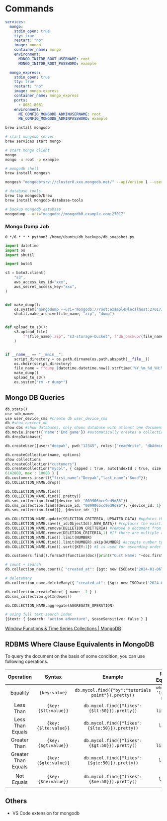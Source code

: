 # Commands

```yaml
services:
  mongo:
    stdin_open: true
    tty: true
    restart: "no"
    image: mongo
    container_name: mongo
    environment:
      MONGO_INITDB_ROOT_USERNAME: root
      MONGO_INITDB_ROOT_PASSWORD: example

  mongo_express:
    stdin_open: true
    tty: true
    restart: "no"
    image: mongo-express
    container_name: mongo_express
    ports:
      - 8081:8081
    environment:
      ME_CONFIG_MONGODB_ADMINUSERNAME: root
      ME_CONFIG_MONGODB_ADMINPASSWORD: example
```

```bash
brew install mongodb

# start mongodb server
brew services start mongo

# start mongo client
mongo
mongo -u root -p example
```

```bash
# mongodb shell
brew install mongosh

mongosh "mongodb+srv://cluster0.xxx.mongodb.net/" --apiVersion 1 --username deepaksood619
```

```bash
# database tools
brew tap mongodb/brew
brew install mongodb-database-tools

# backup mongodb database
mongodump --uri="mongodb://mongodb0.example.com:27017"
```

### Mongo Dump Job

`0 */6 * * * python3 /home/ubuntu/db_backups/db_snapshot.py`

```python title="db_snapshot.py"
import datetime
import os
import shutil

import boto3

s3 = boto3.client(
    "s3",
    aws_access_key_id="xxx",
    aws_secret_access_key="xxx",
)


def make_dump():
    os.system("mongodump --uri='mongodb://root:example@localhost:27017/db_name?authSource=admin'")
    shutil.make_archive(file_name, "zip", "dump")


def upload_to_s3():
    s3.upload_file(
        f"{file_name}.zip", "s3-storage-bucket", f"db_backup/{file_name}.zip"
    )


if __name__ == "__main__":
    script_directory = os.path.dirname(os.path.abspath(__file__))
    os.chdir(script_directory)
    file_name = f"dump_{datetime.datetime.now().strftime('%Y_%m_%d_%H:%M')}"
    make_dump()
    upload_to_s3()
    os.system("rm -r dump*")
```

## Mongo DB Queries

```python
db.stats()
use <db_name>
use user_device_sms #create db user_device_sms
db #show current db
show dbs #show databases, only shows database with atleast one document
db.movie.insert({'name':'End game'}) #automatically creates a collection movie if not present
db.dropDatabase()

db.createUser({user:"deepak", pwd:"12345", roles:["readWrite", "dbAdmin"]})

db.createCollection(name, options)
show collections
db.createCollection("customers")
db.createCollection("mycol", { capped : true, autoIndexId : true, size :
6142800, max : 10000 } )
db.customers.insert({"first_name":"Deepak","last_name":"Sood"});
db.COLLECTION_NAME.drop()

db.COLLECTION_NAME.find()
db.COLLECTION_NAME.find().pretty()
db.sms_collection.find({device_id: "009906bcc9ed9d86"})
db.sms_collection.find({device_id: "009906bcc9ed9d86"}, {device_id: 1})
db.sms_collection.find({}, {device_id: 1})

db.COLLECTION_NAME.update(SELECTION_CRITERIA, UPDATED_DATA) #updates the values in the existing document.
db.COLLECTION_NAME.save({_id:ObjectId(),NEW_DATA}) #replaces the existing document with the new document passed in the save() method.
db.COLLECTION_NAME.remove(DELLETION_CRITTERIA) #remove a document from the collection
db.COLLECTION_NAME.remove(DELETION_CRITERIA,1) #If there are multiple records and you want to delete only the first record, then set justOne parameter in remove() method.
db.COLLECTION_NAME.find().limit(NUMBER)
db.COLLECTION_NAME.find().limit(NUMBER).skip(NUMBER) #accepts number type argument and is used to skip the number of documents.
db.COLLECTION_NAME.find().sort({KEY:1}) #1 is used for ascending order while -1 is used for descending order.

db.customers.find().forEach(function(doc){print("Cust Name: "+doc.first_name)}); # looping through all data

# count + search
db.collection_name.count({ "created_at": {$gt: new ISODate('2024-01-06T17:00:00.000Z')}, "template": ObjectId('654e026678a908f1ce241df1') })

# deleteMany
db.collection_name.deleteMany({ "created_at": {$gt: new ISODate('2024-01-06T17:00:00.000Z')}, "template": ObjectId('654e026678a908f1ce241df1') })

db.collection.createIndex( { name: -1 } )
db.sms_collection.getIndexes()

db.COLLECTION_NAME.aggregate(AGGREGATE_OPERATION)

# using full text search index
{$text: { $search: "action adventure", $caseSensitive: false } }
```

[Window Functions & Time Series Collections | MongoDB](https://www.mongodb.com/developer/products/mongodb/window-functions-and-time-series/)

## RDBMS Where Clause Equivalents in MongoDB

To query the document on the basis of some condition, you can use following operations.

| **Operation** | **Syntax** | **Example** | **RDBMS Equivalent** |
|:---:|:---:|:---:|:---:|
| Equality | `{key:value}` | `db.mycol.find({"by":"tutorials point"}).pretty()` | `where by = 'tutorials point'` |
| Less Than | `{key:{$lt:value}}` | `db.mycol.find({"likes":{$lt:50}}).pretty()` | `where likes < 50` |
| Less Than Equals | `{key:{$lte:value}}` | `db.mycol.find({"likes":{$lte:50}}).pretty()` | `where likes <= 50` |
| Greater Than | `{key:{$gt:value}}` | `db.mycol.find({"likes":{$gt:50}}).pretty()` | `where likes > 50` |
| Greater Than Equals | `{key:{$gte:value}}` | `db.mycol.find({"likes":{$gte:50}}).pretty()` | `where likes >= 50` |
| Not Equals | `{key:{$ne:value}}` | `db.mycol.find({"likes":{$ne:50}}).pretty()` | `where likes != 50` |

## Others

- VS Code extension for mongodb
